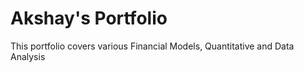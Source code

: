 # Akshay's Portfolio
This portfolio covers various Financial Models, Quantitative and Data Analysis 
